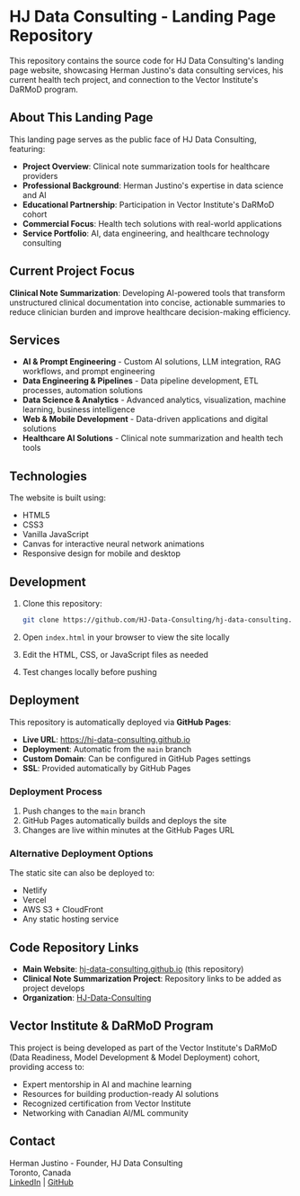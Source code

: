 # HJ Data Consulting - Landing Page Repository

This repository contains the source code for HJ Data Consulting's landing page website, showcasing Herman Justino's data consulting services, his current health tech project, and connection to the Vector Institute's DaRMoD program.

## About This Landing Page

This landing page serves as the public face of HJ Data Consulting, featuring:

- **Project Overview**: Clinical note summarization tools for healthcare providers
- **Professional Background**: Herman Justino's expertise in data science and AI
- **Educational Partnership**: Participation in Vector Institute's DaRMoD cohort
- **Commercial Focus**: Health tech solutions with real-world applications
- **Service Portfolio**: AI, data engineering, and healthcare technology consulting

## Current Project Focus

**Clinical Note Summarization**: Developing AI-powered tools that transform unstructured clinical documentation into concise, actionable summaries to reduce clinician burden and improve healthcare decision-making efficiency.

## Services

- **AI & Prompt Engineering** - Custom AI solutions, LLM integration, RAG workflows, and prompt engineering
- **Data Engineering & Pipelines** - Data pipeline development, ETL processes, automation solutions  
- **Data Science & Analytics** - Advanced analytics, visualization, machine learning, business intelligence
- **Web & Mobile Development** - Data-driven applications and digital solutions
- **Healthcare AI Solutions** - Clinical note summarization and health tech tools

## Technologies

The website is built using:
- HTML5
- CSS3  
- Vanilla JavaScript
- Canvas for interactive neural network animations
- Responsive design for mobile and desktop

## Development

1. Clone this repository:
   ```bash
   git clone https://github.com/HJ-Data-Consulting/hj-data-consulting.github.io.git
   ```

2. Open `index.html` in your browser to view the site locally

3. Edit the HTML, CSS, or JavaScript files as needed

4. Test changes locally before pushing

## Deployment

This repository is automatically deployed via **GitHub Pages**:

- **Live URL**: https://hj-data-consulting.github.io
- **Deployment**: Automatic from the `main` branch
- **Custom Domain**: Can be configured in GitHub Pages settings
- **SSL**: Provided automatically by GitHub Pages

### Deployment Process

1. Push changes to the `main` branch
2. GitHub Pages automatically builds and deploys the site
3. Changes are live within minutes at the GitHub Pages URL

### Alternative Deployment Options

The static site can also be deployed to:
- Netlify
- Vercel  
- AWS S3 + CloudFront
- Any static hosting service

## Code Repository Links

- **Main Website**: [hj-data-consulting.github.io](https://github.com/HJ-Data-Consulting/hj-data-consulting.github.io) (this repository)
- **Clinical Note Summarization Project**: Repository links to be added as project develops
- **Organization**: [HJ-Data-Consulting](https://github.com/HJ-Data-Consulting)

## Vector Institute & DaRMoD Program

This project is being developed as part of the Vector Institute's DaRMoD (Data Readiness, Model Development & Model Deployment) cohort, providing access to:
- Expert mentorship in AI and machine learning
- Resources for building production-ready AI solutions
- Recognized certification from Vector Institute
- Networking with Canadian AI/ML community

## Contact

Herman Justino - Founder, HJ Data Consulting  
Toronto, Canada  
[LinkedIn](https://www.linkedin.com/company/hj-data-consulting/) | [GitHub](https://github.com/HJ-Data-Consulting)

